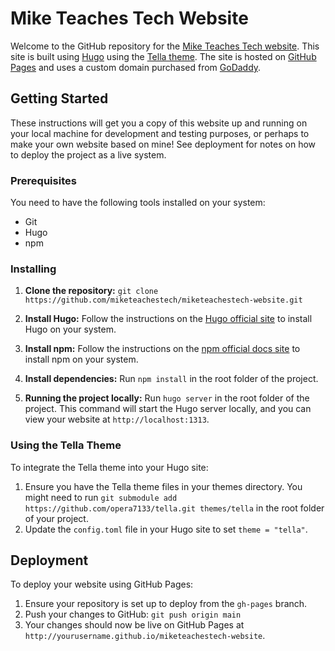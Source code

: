 # Mike Teaches Tech Website

Welcome to the GitHub repository for the [Mike Teaches Tech website](https://www.miketeachestech.com). This site is built using [Hugo](https://gohugo.io/) using the [Tella theme](https://github.com/opera7133/tella). The site is hosted on [GitHub Pages](https://pages.github.com/) and uses a custom domain purchased from [GoDaddy](https://www.godaddy.com/).

## Getting Started

These instructions will get you a copy of this website up and running on your local machine for development and testing purposes, or perhaps to make your own website based on mine! See deployment for notes on how to deploy the project as a live system.

### Prerequisites

You need to have the following tools installed on your system:
- Git
- Hugo
- npm

### Installing

1. **Clone the repository:**
`git clone https://github.com/miketeachestech/miketeachestech-website.git` 

2. **Install Hugo:**
Follow the instructions on the [Hugo official site](https://gohugo.io/getting-started/installing/) to install Hugo on your system.

3. **Install npm:** 
Follow the instructions on the [npm official docs site](https://docs.npmjs.com/downloading-and-installing-node-js-and-npm) to install npm on your system.

4. **Install dependencies:**
Run `npm install` in the root folder of the project.

5. **Running the project locally:**
Run `hugo server` in the root folder of the project. This command will start the Hugo server locally, and you can view your website at `http://localhost:1313`.

### Using the Tella Theme

To integrate the Tella theme into your Hugo site:

1. Ensure you have the Tella theme files in your themes directory. You might need to run `git submodule add https://github.com/opera7133/tella.git themes/tella` in the root folder of your project.
2. Update the `config.toml` file in your Hugo site to set `theme = "tella"`.

## Deployment

To deploy your website using GitHub Pages:

1. Ensure your repository is set up to deploy from the `gh-pages` branch.
2. Push your changes to GitHub: `git push origin main` 
3. Your changes should now be live on GitHub Pages at `http://yourusername.github.io/miketeachestech-website`.